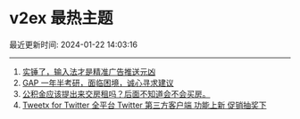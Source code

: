 # v2ex 最热主题

最近更新时间: 2024-01-22 14:03:16

--- 
1. [实锤了，输入法才是精准广告推送元凶](https://www.v2ex.com/t/1010518) 
2. [GAP 一年半考研，面临困境，诚心寻求建议](https://www.v2ex.com/t/1010526) 
3. [公积金应该提出来交房租吗？后面不知道会不会买房。](https://www.v2ex.com/t/1010530) 
4. [Tweetx for Twitter 全平台 Twitter 第三方客户端 功能上新 促销抽奖下](https://www.v2ex.com/t/1010570) 
